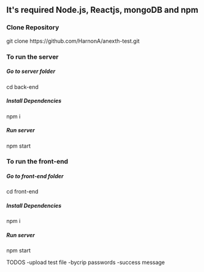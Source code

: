 <h2>It's required Node.js, Reactjs, mongoDB and npm</h2>

<h3>Clone Repository</h3>
<p>git clone https://github.com/HarnonA/anexth-test.git</p>

<h3>To run the server</h3>
<h5>Go to server folder</h5>
<p>cd back-end</p>

<h5>Install Dependencies</h5>
<p>npm i</p>

<h5>Run server</h5>
<p>npm start</p>

<h3>To run the front-end</h3>
<h5>Go to front-end folder</h5>
<p>cd front-end</p>

<h5>Install Dependencies</h5>
<p>npm i</p>

<h5>Run server</h5>
<p>npm start</p>

TODOS
-upload test file
-bycrip passwords
-success message
